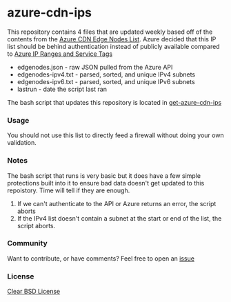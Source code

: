 # azure-cdn-ips

This repository contains 4 files that are updated weekly based off of the contents from the [Azure CDN Edge Nodes List](https://docs.microsoft.com/en-us/rest/api/cdn/edgenodes/list). Azure decided that this IP list should be behind authentication instead of publicly available compared to [Azure IP Ranges and Service Tags](https://www.microsoft.com/en-us/download/details.aspx?id=56519)

  - edgenodes.json - raw JSON pulled from the Azure API
  - edgenodes-ipv4.txt - parsed, sorted, and unique IPv4 subnets
  - edgenodes-ipv6.txt - parsed, sorted, and unique IPv6 subnets
  - lastrun - date the script last ran

The bash script that updates this repository is located in [get-azure-cdn-ips](https://github.com/Gelob/get-azure-cdn-ips)

### Usage
You should not use this list to directly feed a firewall without doing your own validation.

### Notes
The bash script that runs is very basic but it does have a few simple protections built into it to ensure bad data doesn't get updated to this repoistory. Time will tell if they are enough.
 1. If we can't authenticate to the API or Azure returns an error, the script aborts
 2. If the IPv4 list doesn't contain a subnet at the start or end of the list, the script aborts.

### Community
Want to contribute, or have comments? Feel free to open an [issue](https://github.com/Gelob/azure-cdn-ips/issues/new)

### License
[Clear BSD License](https://github.com/Gelob/azure-cdn-ips/blob/master/LICENSE)
